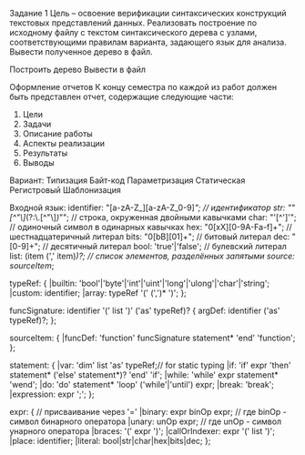 Задание 1
Цель – освоение верификации синтаксических конструкций текстовых представлений данных.
Реализовать построение по исходному файлу с текстом синтаксического дерева с узлами,
соответствующими правилам варианта, задающего язык для анализа. Вывести полученное дерево
в файл. 

Построить дерево
Вывести в файл


Оформление отчетов
К концу семестра по каждой из работ должен быть представлен отчет, содержащие следующие
части:
1. Цели
2. Задачи
3. Описание работы
4. Аспекты реализации
5. Результаты
6. Выводы 

Вариант:
Типизация   Байт-код    Параметризация
Статическая Регистровый Шаблонизация

Входной язык:
identifier: "[a-zA-Z_][a-zA-Z_0-9]*"; 	// идентификатор
str: "\"[^\"\\]*(?:\\.[^\"\\]*)*\""; 	// строка, окруженная двойными кавычками
char: "'[^']'"; 						// одиночный символ в одинарных кавычках
hex: "0[xX][0-9A-Fa-f]+"; 				// шестнадцатеричный литерал
bits: "0[bB][01]+"; 					// битовый литерал
dec: "[0-9]+"; 							// десятичный литерал
bool: 'true'|'false'; 					// булевский литерал
list<item>: (item (',' item)*)?; 		// список элементов, разделённых запятыми
source: sourceItem*;

typeRef: {
 |builtin: 'bool'|'byte'|'int'|'uint'|'long'|'ulong'|'char'|'string';
 |custom: identifier;
 |array: typeRef '(' (',')* ')';
};


funcSignature: identifier '(' list<argDef> ')' ('as' typeRef)? {
 argDef: identifier ('as' typeRef)?;
};


sourceItem: {
 |funcDef: 'function' funcSignature statement* 'end' 'function';
};


statement: {
 |var: 'dim' list<identifier> 'as' typeRef;// for static typing
 |if: 'if' expr 'then' statement* ('else' statement*)? 'end' 'if';
 |while: 'while' expr statement* 'wend';
 |do: 'do' statement* 'loop' ('while'|'until') expr;
 |break: 'break';
 |expression: expr ';';
};


expr: { // присваивание через '='
 |binary: expr binOp expr; // где binOp - символ бинарного оператора
 |unary: unOp expr; // где unOp - символ унарного оператора
 |braces: '(' expr ')';
 |callOrIndexer: expr '(' list<expr> ')';
 |place: identifier;
 |literal: bool|str|char|hex|bits|dec;
}; 

